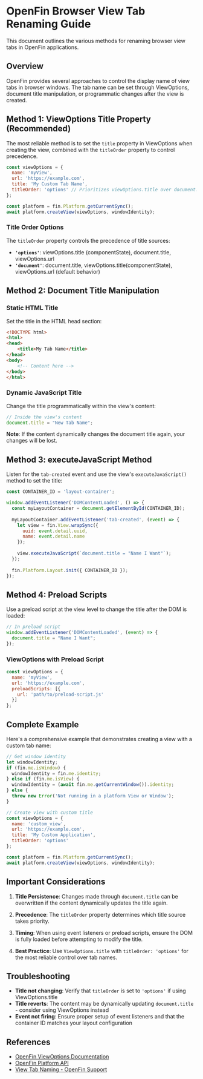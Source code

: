 # OpenFin Browser View Tab Renaming Guide

This document outlines the various methods for renaming browser view tabs in OpenFin applications.

## Overview

OpenFin provides several approaches to control the display name of view tabs in browser windows. The tab name can be set through ViewOptions, document title manipulation, or programmatic changes after the view is created.

## Method 1: ViewOptions Title Property (Recommended)

The most reliable method is to set the `title` property in ViewOptions when creating the view, combined with the `titleOrder` property to control precedence.

```javascript
const viewOptions = {
  name: 'myView',
  url: 'https://example.com',
  title: 'My Custom Tab Name',
  titleOrder: 'options' // Prioritizes viewOptions.title over document.title
};

const platform = fin.Platform.getCurrentSync();
await platform.createView(viewOptions, windowIdentity);
```

### Title Order Options

The `titleOrder` property controls the precedence of title sources:

- **`'options'`**: viewOptions.title (componentState), document.title, viewOptions.url
- **`'document'`**: document.title, viewOptions.title(componentState), viewOptions.url (default behavior)

## Method 2: Document Title Manipulation

### Static HTML Title
Set the title in the HTML head section:

```html
<!DOCTYPE html>
<html>
<head>
    <title>My Tab Name</title>
</head>
<body>
    <!-- Content here -->
</body>
</html>
```

### Dynamic JavaScript Title
Change the title programmatically within the view's content:

```javascript
// Inside the view's content
document.title = "New Tab Name";
```

**Note**: If the content dynamically changes the document title again, your changes will be lost.

## Method 3: executeJavaScript Method

Listen for the `tab-created` event and use the view's `executeJavaScript()` method to set the title:

```javascript
const CONTAINER_ID = 'layout-container';

window.addEventListener('DOMContentLoaded', () => {
  const myLayoutContainer = document.getElementById(CONTAINER_ID);
  
  myLayoutContainer.addEventListener('tab-created', (event) => {
    let view = fin.View.wrapSync({ 
      uuid: event.detail.uuid, 
      name: event.detail.name 
    });
    
    view.executeJavaScript(`document.title = "Name I Want"`);
  });
  
  fin.Platform.Layout.init({ CONTAINER_ID });
});
```

## Method 4: Preload Scripts

Use a preload script at the view level to change the title after the DOM is loaded:

```javascript
// In preload script
window.addEventListener('DOMContentLoaded', (event) => {
  document.title = "Name I Want";
});
```

### ViewOptions with Preload Script

```javascript
const viewOptions = {
  name: 'myView',
  url: 'https://example.com',
  preloadScripts: [{
    url: 'path/to/preload-script.js'
  }]
};
```

## Complete Example

Here's a comprehensive example that demonstrates creating a view with a custom tab name:

```javascript
// Get window identity
let windowIdentity;
if (fin.me.isWindow) {
  windowIdentity = fin.me.identity;
} else if (fin.me.isView) {
  windowIdentity = (await fin.me.getCurrentWindow()).identity;
} else {
  throw new Error('Not running in a platform View or Window');
}

// Create view with custom title
const viewOptions = {
  name: 'custom_view',
  url: 'https://example.com',
  title: 'My Custom Application',
  titleOrder: 'options'
};

const platform = fin.Platform.getCurrentSync();
await platform.createView(viewOptions, windowIdentity);
```

## Important Considerations

1. **Title Persistence**: Changes made through `document.title` can be overwritten if the content dynamically updates the title again.

2. **Precedence**: The `titleOrder` property determines which title source takes priority.

3. **Timing**: When using event listeners or preload scripts, ensure the DOM is fully loaded before attempting to modify the title.

4. **Best Practice**: Use `ViewOptions.title` with `titleOrder: 'options'` for the most reliable control over tab names.

## Troubleshooting

- **Title not changing**: Verify that `titleOrder` is set to `'options'` if using ViewOptions.title
- **Title reverts**: The content may be dynamically updating `document.title` - consider using ViewOptions instead
- **Event not firing**: Ensure proper setup of event listeners and that the container ID matches your layout configuration

## References

- [OpenFin ViewOptions Documentation](https://developer.openfin.co/docs/javascript/stable/interfaces/OpenFin.ViewOptions.html)
- [OpenFin Platform API](https://developer.openfin.co/docs/javascript/stable/classes/OpenFin.Platform.html)
- [View Tab Naming - OpenFin Support](https://openfin.zendesk.com/hc/en-us/articles/4469760806804-View-Tab-Naming)